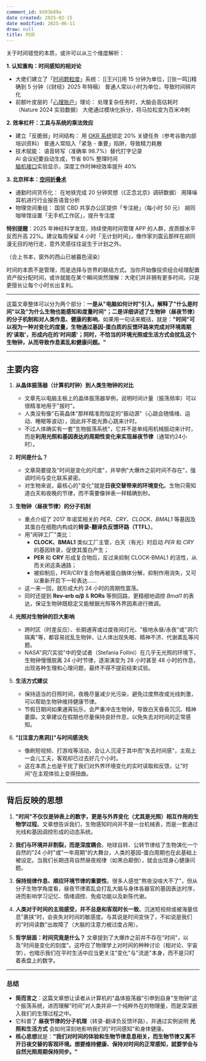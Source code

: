```yaml
---
comment_id: b503b89a
date created: 2025-02-15
date modified: 2025-06-11
draw: null
title: 时间
---
```

关于时间错觉的本质，或许可以从三个维度解析：

  

**1. 认知重构：时间感知的相对论**
- 大佬们建立了「[时间颗粒度](https://zhida.zhihu.com/search?content_id=716883738&content_type=Answer&match_order=1&q=%E6%97%B6%E9%97%B4%E9%A2%97%E7%B2%92%E5%BA%A6&zhida_source=entity)」系统：
    [[王兴]]用 15 分钟为单位，[[张一鸣]]精确到 5 分钟（《财经》2025 年特稿）
    普通人常以小时为单位，导致时间碎片化
- 前额叶皮层的「[心理账户](https://zhida.zhihu.com/search?content_id=716883738&content_type=Answer&match_order=1&q=%E5%BF%83%E7%90%86%E8%B4%A6%E6%88%B7&zhida_source=entity)」理论：
    处理复杂任务时，大脑会高估耗时（Nature 2024 实验数据）
    大佬通过模块化拆分，将马拉松变为百米冲刺

**2. 效率杠杆：工具与系统的乘法效应**
- 建立「反脆弱」时间结构：
    用 [OKR 系统](https://zhida.zhihu.com/search?content_id=716883738&content_type=Answer&match_order=1&q=OKR+%E7%B3%BB%E7%BB%9F&zhida_source=entity)锁定 20% 关键任务（参考谷歌内部培训资料）
    普通人常陷入「紧急 - 重要」陷阱，导致精力耗散
- 技术赋能：
    语音转写（准确率 98.7%）替代打字记录  
    AI 会议纪要自动生成，节省 80% 整理时间  
    [脑机接口](https://zhida.zhihu.com/search?content_id=716883738&content_type=Answer&match_order=1&q=%E8%84%91%E6%9C%BA%E6%8E%A5%E5%8F%A3&zhida_source=entity)实验显示，深度工作时神经效率提升 40%

**3. 北京样本：[空间折叠术](https://zhida.zhihu.com/search?content_id=716883738&content_type=Answer&match_order=1&q=%E7%A9%BA%E9%97%B4%E6%8A%98%E5%8F%A0%E6%9C%AF&zhida_source=entity)**
- 通勤时间货币化：
    在地铁完成 20 分钟冥想（《正念北京》调研数据）
    用降噪耳机进行行业报告语音分析
- 物理空间重组：
    国贸 CBD 共享办公区提供「专注舱」（每小时 50 元）
    胡同咖啡馆设置「无手机工作区」，提升专注度


**特别提醒**：2025 年神经科学发现，持续使用时间管理 APP 的人群，皮质醇水平反而升高 22%。建议每周保留 4 小时「无计划时间」，像作家刘震云那样在胡同漫无目的地行走，意外灵感往往诞生于计划之外。

  

（合上书本，窗外的西山已被暮色浸染）

时间的本质不是管理，而是选择与世界的联结方式。当你开始像投资组合经理配置资产般分配时间，或许就能在某个瞬间突然理解：大佬们并非拥有更多时间，只是更擅长让每个小时长出复利。

___

这篇文章整体可以分为两个部分：**一是从"电脑如何计时"引入，解释了"什么是时间"以及"为什么生物也能感知和度量时间"；二是详细讲述了生物钟（昼夜节律）的分子机制和对人类作息、健康的影响**。如果用一句话来概括，就是：**"时间"可以视为一种对变化的度量，生物通过基因-蛋白质的反馈环路来完成对环境周期的'读取'，形成内在的'时间感'；同时，不恰当的环境光照或生活方式会扰乱这个生物钟，从而导致作息紊乱和健康问题。"**

---

## 主要内容

1. **从晶体振荡器（计算机时钟）到人类生物钟的对比**
    
    - 文章先以电脑主板上的晶体振荡器举例，说明时间计量（振荡频率）可以很精准地用于"报时"。
    - 人类没有像"石英晶体"那样精准而恒定的"振动源"（心跳会随情绪、运动、睡眠等波动），因此并不能光靠心跳来计时。
    - 不过人体确实有一套"生物振荡系统"，它并不是单纯用机械振动来计时，而是**利用光照和基因表达的周期性变化来实现昼夜节律**（通常约24小时）。
2. **时间是什么？**
    
    - 文章简要提及"时间是变化的尺度"，并举例"大爆炸之前时间不存在"，强调时间与变化联系紧密。
    - 对生物来说，最核心的"变化"就是**日夜交替带来的环境变化**。生物只需知道白天和夜晚的节律，而不需要像钟表一样精确到秒。
3. **生物钟（昼夜节律）的分子机制**
    
    - 重点介绍了 2017 年诺奖相关的 _PER_、_CRY_、_CLOCK_、_BMAL1_ 等基因及其蛋白在细胞内构成的**转录-翻译负反馈环路（TTFL）**。
    - 用"闹钟工厂"类比：
        - **CLOCK、BMAL1** 类似工厂主管，白天（有光）时启动 _PER_ 和 _CRY_ 的基因转录，促使其蛋白产生；
        - **PER** 和 **CRY** 形成复合物后，反过来抑制 CLOCK-BMAL1 的活性，从而关闭这条通路；
        - 被抑制后，PER/CRY复合物再被蛋白酶体分解，抑制作用消失，又可以重新开启下一轮表达……
    - 这一来一回，就形成大约 24 小时的周期性震荡。
    - 同时还提到 **Rev-erb α/β** & **RORs** 等侧回路，更精细地调控 _Bmal1_ 的表达，保证生物钟既稳定又能根据光照等外界因素进行微调。
4. **光照对生物钟的巨大影响**
    
    - 跨时区（时差反应）、长期通宵或过度夜间灯光、"极地永昼/永夜"或"洞穴隔离"等，都容易扰乱生物钟，让人体出现失眠、精神不济、代谢紊乱等问题。
    - NASA"洞穴实验"中的受试者（Stefania Follini）在几乎无光照的环境下，生物钟慢慢脱离 24 小时节律，逐渐演变为 28 小时甚至 48 小时的作息，出现各种生理和心理问题，最终不得不提前结束试验。
5. **生活方式建议**
    
    - 保持适当的日照时间，夜晚尽量减少光污染，避免过度熬夜或光线刺激，可以帮助生物钟维持健康节律。
    - 节假日期间如果通宵玩乐，会严重冲击生物钟，导致白天昏昏沉沉、精神萎靡。文章建议在假期也尽量保持良好作息，以免失去对时间的正常感知。
6. **"[[注意力黑洞]]"与时间感流失**
    
    - 像刷短视频、打游戏等活动，会让人沉浸于其中而"失去时间感"，主观上一会儿工夫，客观却已过去好几个小时。
    - 这在本质上也是干扰了我们对外界环境变化的实时读取和反馈，让"时间"在主观体验上变得扭曲。

---

## 背后反映的思想

1. **"时间"不仅仅是钟表上的数字，更是与外界变化（尤其是光照）相互作用的生物学过程**。文章想告诉我们，生物感知时间并不是一台机械表，而是一套通过光线和基因调控形成的动态系统。
    
2. **我们与环境并非割裂，而是深度耦合**。地球自转、公转节律给了生物演化一个自然的"24 小时"或"一年周期"的大舞台，人类的基因-蛋白周期也在此基础上被设定。当我们长期违背自然昼夜规律（如黑白颠倒），就会出现身心健康问题。
    
3. **保持规律作息、顺应环境节律的重要性**。很多人感觉"熬夜没啥大不了"，但从分子生物学角度看，昼夜节律紊乱会打乱大脑与身体各器官的基因表达时序，进而影响学习记忆、情绪调控、免疫功能以及新陈代谢。
    
4. **人类对于时间的主观感受，并不总是和客观时长一致**。沉迷短视频或被海量信息"裹挟"时，会丧失对时间的敏感度。与其说是时间变快了，不如说是我们的"时间读数"出故障了（大脑的注意力被过度占用）。
    
5. **哲学层面：时间究竟是什么？** 文章提到了大爆炸之前并不存在"时间"，以及"时间是变化的刻度"。这呼应了物理学上对时间的种种讨论（相对论、宇宙学），也暗示我们在平时生活中应当更关注"变化"与"流逝"本身，而不是只盯着表盘上的数字。
    

---

### 总结

- **简而言之**：这篇文章想让读者从计算机的"晶体振荡器"引申到自身"生物钟"这个振荡系统，进而理解"时间"对人类并非一个纯粹外在的物理量，而是深深嵌入我们的生理过程之中。
- 它科普了 **昼夜节律的分子机理**（转录-翻译负反馈环路），并通过实例说明 **光照和生活方式** 会如何深刻地影响我们的"时间感知"和身体健康。
- **核心思想**就是：**"我们对时间的体验和生物节律息息相关，而生物节律又离不开日夜交替的客观环境。想要维持健康、保持对时间的正常感知，就要学会与自然光照周期保持同步。"**
